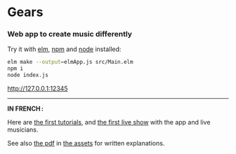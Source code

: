 # Gears

### Web app to create music differently

Try it with [elm], [npm] and [node] installed:  
```bash
elm make --output=elmApp.js src/Main.elm
npm i
node index.js
```
http://127.0.0.1:12345

---

**IN FRENCH :**

Here are [the first tutorials][1], and [the first live show][2] with the app and live musicians.

See also [the pdf][3] in [the assets][4] for written explanations.

[1]: https://www.youtube.com/watch?v=7GkOWeEGk7g&list=PLDcjy57bw8LGnuyMuUWgi5JkxJFofmkuL (Tutorials)
[2]: https://www.youtube.com/watch?v=2jpcIGPBP5A (Live Show)
[3]: https://github.com/Chapitalists/Gears/releases/download/0.9.0/Gears.-.Fonctionnement.pdf (Fonctionnement.pdf)
[4]: https://github.com/Chapitalists/Gears/releases/tag/0.9.0 (Last Release)
[elm]: https://guide.elm-lang.org/install/elm.html (Elm Installer)
[npm]: https://www.npmjs.com/get-npm (Get npm)
[node]: https://nodejs.org/en/ (Node Installer)
